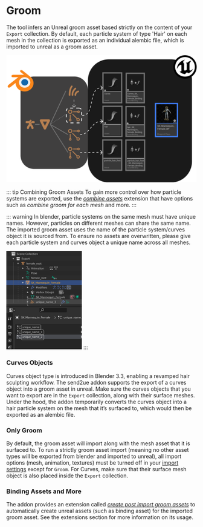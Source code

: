 # Groom

The tool infers an Unreal groom asset based strictly on the content of your `Export` collection. By default, each
particle system of type 'Hair' on each mesh in the collection is exported as an individual alembic file, which is
imported to unreal as a groom asset.

![1](./images/groom/1.png)

::: tip Combining Groom Assets
To gain more control over how particle systems are exported, use the [_combine assets_](/extensions/combine-assets.html)
extension that have options such as _combine groom for each mesh_ and more.
:::

::: warning
In blender, particle systems on the same mesh must have unique names. However, particles on different meshes can share
the same name. The imported groom asset uses the name of the particle system/curves object it is sourced from. To
ensure no assets are overwritten, please give each particle system and curves object a unique name across all meshes.

<img src="./images/groom/2.png" alt="drawing" width="200"/>
:::

### Curves Objects

Curves object type is introduced in Blender 3.3, enabling a revamped hair sculpting workflow. The send2ue addon
supports the export of a curves object into a groom asset in unreal. Make sure the curves objects that you want to
export are in the `Export` collection, along with their surface meshes. Under the hood, the addon temporarily converts
the curves object into a hair particle system on the mesh that it’s surfaced to, which would then be exported as an alembic file.

### Only Groom

By default, the groom asset will import along with the mesh asset that it is surfaced to. To run a strictly groom asset
import (meaning no other asset types will be exported from blender and imported to unreal), all import options (mesh,
animation, textures) must be turned off in your [import settings](/settings/import.html) except for `Groom`.
For Curves, make sure that their surface mesh object is also placed inside the `Export` collection.

### Binding Assets and More

The addon provides an extension called [_create post import groom assets_](/extensions/create-post-import-groom-assets)
to automatically create unreal assets (such as binding asset) for the imported groom asset. See the extensions section
for more information on its usage.
